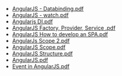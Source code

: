 <!--
title: AngularJS
date: 2016-11-19 20:07:22
tags:
- AngularJS
- Web
- SPA
-->
* [AngularJS - Databinding.pdf](https://github.com/zhuzhigao/PersonalMaterials/raw/master/AngularJS/AngularJS%20-%20Databinding.pdf)
* [AngularJS - watch.pdf](https://github.com/zhuzhigao/PersonalMaterials/raw/master/AngularJS/AngularJS%20-%20watch.pdf)
* [Angularjs DI.pdf](https://github.com/zhuzhigao/PersonalMaterials/raw/master/AngularJS/Angularjs%20DI.pdf)
* [AngularJS Factory, Provider, Service .pdf](https://github.com/zhuzhigao/PersonalMaterials/raw/master/AngularJS/AngularJS%20Factory,%20Provider,%20Service%20.pdf)
* [AngularJS How to develop an SPA.pdf](https://github.com/zhuzhigao/PersonalMaterials/raw/master/AngularJS/AngularJS%20How%20to%20develop%20an%20SPA.pdf)
* [AngularJs Scope 2.pdf](https://github.com/zhuzhigao/PersonalMaterials/raw/master/AngularJS/AngularJs%20Scope%202.pdf)
* [AngularJS Scope.pdf](https://github.com/zhuzhigao/PersonalMaterials/raw/master/AngularJS/AngularJS%20Scope.pdf)
* [AngularJS Structure.pdf](https://github.com/zhuzhigao/PersonalMaterials/raw/master/AngularJS/AngularJS%20Structure.pdf)
* [AngularJS.pdf](https://github.com/zhuzhigao/PersonalMaterials/raw/master/AngularJS/AngularJS.pdf)
* [Event in AngularJS.pdf](https://github.com/zhuzhigao/PersonalMaterials/raw/master/AngularJS/Event%20in%20AngularJS.pdf)
<!-- more -->
